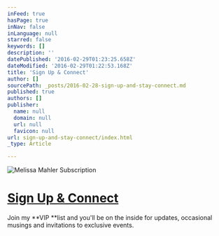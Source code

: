```yaml
---
inFeed: true
hasPage: true
inNav: false
inLanguage: null
starred: false
keywords: []
description: ''
datePublished: '2016-02-29T01:23:25.658Z'
dateModified: '2016-02-29T01:22:53.168Z'
title: 'Sign Up & Connect'
author: []
sourcePath: _posts/2016-02-28-sign-up-and-stay-connect.md
published: true
authors: []
publisher:
  name: null
  domain: null
  url: null
  favicon: null
url: sign-up-and-stay-connect/index.html
_type: Article

---
```

![Melissa Mahler Subscription  ](https://the-grid-user-content.s3-us-west-2.amazonaws.com/946396f3-776a-4b60-ba0d-6c814a8236ad.jpg)

# [Sign Up & Connect][0]

Join my **VIP **list and you'll be on the inside for updates, occasional  musings and invitations to exclusive events.  

[0]: http://eepurl.com/bR_VOf